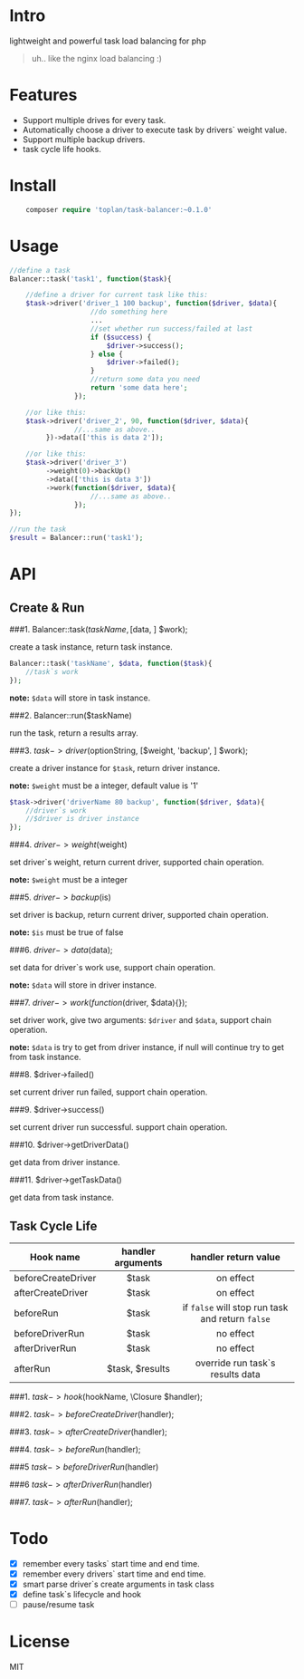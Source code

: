 # Intro
lightweight and powerful task load balancing for php

> uh.. like the nginx load balancing :)

# Features

- Support multiple drives for every task.
- Automatically choose a driver to execute task by drivers` weight value.
- Support multiple backup drivers.
- task cycle life hooks.

# Install

```php
    composer require 'toplan/task-balancer:~0.1.0'
```

# Usage

```php
//define a task
Balancer::task('task1', function($task){

    //define a driver for current task like this:
    $task->driver('driver_1 100 backup', function($driver, $data){
                    //do something here
                    ...
                    //set whether run success/failed at last
                    if ($success) {
                        $driver->success();
                    } else {
                        $driver->failed();
                    }
                    //return some data you need
                    return 'some data here';
                });

    //or like this:
    $task->driver('driver_2', 90, function($driver, $data){
                //...same as above..
         })->data(['this is data 2']);

    //or like this:
    $task->driver('driver_3')
         ->weight(0)->backUp()
         ->data(['this is data 3'])
         ->work(function($driver, $data){
                    //...same as above..
                });
});

//run the task
$result = Balancer::run('task1');
```

# API

## Create & Run

###1. Balancer::task($taskName, [$data, ] $work);

create a task instance, return task instance.

```php
Balancer::task('taskName', $data, function($task){
    //task`s work
});
```

**note:** `$data` will store in task instance.

###2. Balancer::run($taskName)

run the task, return a results array.

###3. $task->driver($optionString, [$weight, 'backup', ] $work);

create a driver instance for `$task`, return driver instance.

**note:** `$weight` must be a integer, default value is '1'

```php
$task->driver('driverName 80 backup', function($driver, $data){
    //driver`s work
    //$driver is driver instance
});
```

###4. $driver->weight($weight)

set driver`s weight, return current driver,
supported chain operation.

**note:** `$weight` must be a integer

###5. $driver->backup($is)

set driver is backup, return current driver,
supported chain operation.

**note:** `$is` must be true of false

###6. $driver->data($data);

set data for driver`s work use,
support chain operation.

**note:** `$data` will store in driver instance.

###7. $driver->work(function($driver, $data){});

set driver work, give two arguments: `$driver` and `$data`,
support chain operation.

**note:** `$data` is try to get from driver instance,
if null will continue try to get from task instance.

###8. $driver->failed()

set current driver run failed,
support chain operation.

###9. $driver->success()

set current driver run successful.
support chain operation.

###10. $driver->getDriverData()

get data from driver instance.

###11. $driver->getTaskData()

get data from task instance.

## Task Cycle Life

| Hook name | handler arguments | handler return value |
| --------- | :----------------: | :-----: |
| beforeCreateDriver | $task | on effect |
| afterCreateDriver | $task | on effect |
| beforeRun | $task | if `false` will stop run task and return `false` |
| beforeDriverRun | $task | no effect |
| afterDriverRun | $task | no effect |
| afterRun | $task, $results | override run task`s results data |

###1. $task->hook($hookName, \Closure $handler);

###2. $task->beforeCreateDriver($handler);

###3. $task->afterCreateDriver($handler);

###4. $task->beforeRun($handler);

###5 $task->beforeDriverRun($handler)

###6 $task->afterDriverRun($handler)

###7. $task->afterRun($handler);


# Todo

- [x] remember every tasks` start time and end time.
- [x] remember every drivers` start time and end time.
- [x] smart parse driver`s create arguments in task class
- [x] define task`s lifecycle and hook
- [ ] pause/resume task

# License

MIT
